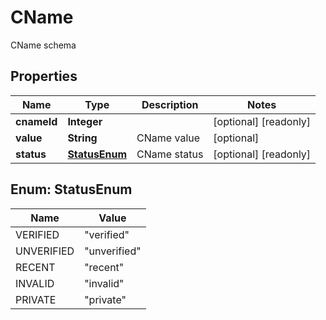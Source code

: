 

# CName

CName schema
## Properties

Name | Type | Description | Notes
------------ | ------------- | ------------- | -------------
**cnameId** | **Integer** |  |  [optional] [readonly]
**value** | **String** | CName value |  [optional]
**status** | [**StatusEnum**](#StatusEnum) | CName status |  [optional] [readonly]



## Enum: StatusEnum

Name | Value
---- | -----
VERIFIED | &quot;verified&quot;
UNVERIFIED | &quot;unverified&quot;
RECENT | &quot;recent&quot;
INVALID | &quot;invalid&quot;
PRIVATE | &quot;private&quot;



